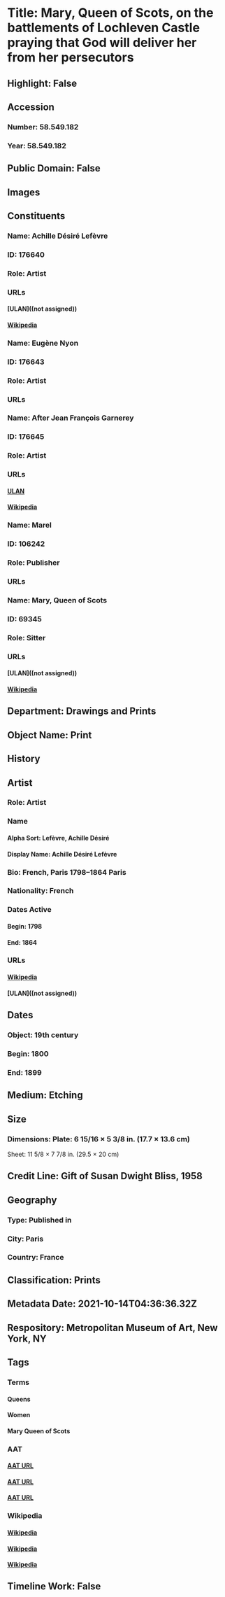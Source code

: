 # Title: Mary, Queen of Scots, on the battlements of Lochleven Castle praying that God will deliver her from her persecutors
## Highlight: False
## Accession
### Number: 58.549.182
### Year: 58.549.182
## Public Domain: False
## Images
## Constituents
### Name: Achille Désiré Lefèvre
### ID: 176640
### Role: Artist
### URLs
#### [ULAN]((not assigned))
#### [Wikipedia](https://www.wikidata.org/wiki/Q55836719)
### Name: Eugène Nyon
### ID: 176643
### Role: Artist
### URLs
### Name: After Jean François Garnerey
### ID: 176645
### Role: Artist
### URLs
#### [ULAN](http://vocab.getty.edu/page/ulan/500005059)
#### [Wikipedia](https://www.wikidata.org/wiki/Q2126833)
### Name: Marel
### ID: 106242
### Role: Publisher
### URLs
### Name: Mary, Queen of Scots
### ID: 69345
### Role: Sitter
### URLs
#### [ULAN]((not assigned))
#### [Wikipedia](https://www.wikidata.org/wiki/Q131412)
## Department: Drawings and Prints
## Object Name: Print
## History
## Artist
### Role: Artist
### Name
#### Alpha Sort: Lefèvre, Achille Désiré
#### Display Name: Achille Désiré Lefèvre
### Bio: French, Paris 1798–1864 Paris
### Nationality: French
### Dates Active
#### Begin: 1798
#### End: 1864
### URLs
#### [Wikipedia](https://www.wikidata.org/wiki/Q55836719)
#### [ULAN]((not assigned))
## Dates
### Object: 19th century
### Begin: 1800
### End: 1899
## Medium: Etching
## Size
### Dimensions: Plate: 6 15/16 × 5 3/8 in. (17.7 × 13.6 cm)
Sheet: 11 5/8 × 7 7/8 in. (29.5 × 20 cm)
## Credit Line: Gift of Susan Dwight Bliss, 1958
## Geography
### Type: Published in
### City: Paris
### Country: France
## Classification: Prints
## Metadata Date: 2021-10-14T04:36:36.32Z
## Respository: Metropolitan Museum of Art, New York, NY
## Tags
### Terms
#### Queens
#### Women
#### Mary Queen of Scots
### AAT
#### [AAT URL](http://vocab.getty.edu/page/aat/300025483)
#### [AAT URL](http://vocab.getty.edu/page/aat/300025943)
#### [AAT URL](http://vocab.getty.edu/page/ulan/500220567)
### Wikipedia
#### [Wikipedia]()
#### [Wikipedia]()
#### [Wikipedia]()
## Timeline Work: False